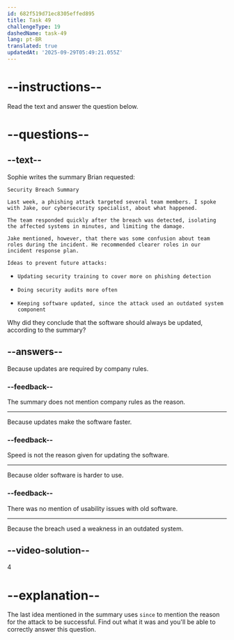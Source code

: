 ```yaml
---
id: 682f519d71ec8305effed895
title: Task 49
challengeType: 19
dashedName: task-49
lang: pt-BR
translated: true
updatedAt: '2025-09-29T05:49:21.055Z'
---
```


<!-- READING -->

# --instructions--

Read the text and answer the question below.

# --questions--

## --text--

Sophie writes the summary Brian requested:

`Security Breach Summary`

`Last week, a phishing attack targeted several team members. I spoke with Jake, our cybersecurity specialist, about what happened.`

`The team responded quickly after the breach was detected, isolating the affected systems in minutes, and limiting the damage.`

`Jake mentioned, however, that there was some confusion about team roles during the incident. He recommended clearer roles in our incident response plan.`

`Ideas to prevent future attacks:`

- `Updating security training to cover more on phishing detection`

- `Doing security audits more often`

- `Keeping software updated, since the attack used an outdated system component`

Why did they conclude that the software should always be updated, according to the summary?

## --answers--

Because updates are required by company rules.

### --feedback--

The summary does not mention company rules as the reason.

---

Because updates make the software faster.

### --feedback--

Speed is not the reason given for updating the software.

---

Because older software is harder to use.

### --feedback--

There was no mention of usability issues with old software.

---

Because the breach used a weakness in an outdated system.

## --video-solution--

4

# --explanation--

The last idea mentioned in the summary uses `since` to mention the reason for the attack to be successful. Find out what it was and you'll be able to correctly answer this question.
